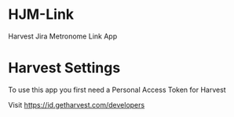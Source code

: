 # HJM-Link
Harvest Jira Metronome Link App

# Harvest Settings

To use this app you first need a Personal Access Token for Harvest

Visit https://id.getharvest.com/developers
